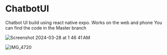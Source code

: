 # ChatbotUI
Chatbot UI build using react native expo. Works on the web and phone
You can find the code in the Master branch


![Screenshot 2024-03-28 at 1 46 41 AM](https://github.com/maymoonah-bash/ChatbotUI/assets/68162866/83d87455-558a-49e2-b1a2-2eb0c6081b02)


![IMG_4720](https://github.com/maymoonah-bash/ChatbotUI/assets/68162866/5e4b955d-4991-4190-b82d-81d632d2306c)
